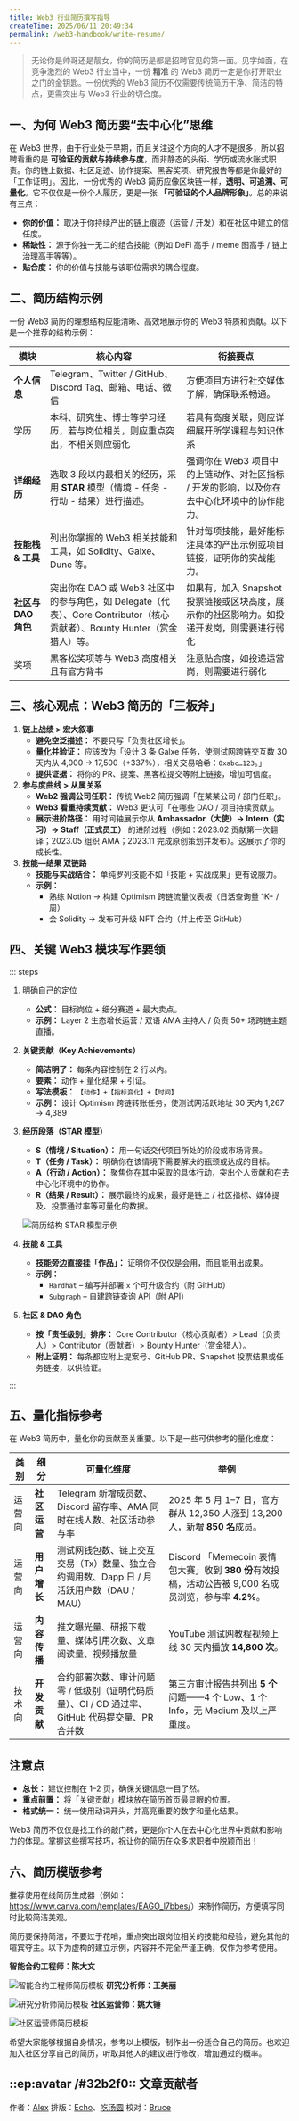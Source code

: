 ```yaml
---
title: Web3 行业简历撰写指导
createTime: 2025/06/11 20:49:34
permalink: /web3-handbook/write-resume/
---
```


> 无论你是帅哥还是靓女，你的简历是都是招聘官见的第一面。见字如面，在竞争激烈的 Web3 行业当中，一份 **精准** 的 Web3 简历一定是你打开职业之门的金钥匙。一份优秀的 Web3 简历不仅需要传统简历干净、简洁的特点，更需突出与 Web3 行业的切合度。

## 一、为何 Web3 简历要“去中心化”思维

在 Web3 世界，由于行业处于早期，而且关注这个方向的人才不是很多，所以招聘看重的是 **可验证的贡献与持续参与度**，而非静态的头衔、学历或流水账式职责。你的链上数据、社区足迹、协作提案、黑客奖项、研究报告等都是你最好的「工作证明」。因此，一份优秀的 Web3 简历应像区块链一样，**透明、可追溯、可量化**。它不仅仅是一份个人履历，更是一张 **「可验证的个人品牌形象」**。总的来说有三点：

- **你的价值：** 取决于你持续产出的链上痕迹（运营 / 开发）和在社区中建立的信任度。
- **稀缺性：** 源于你独一无二的组合技能（例如 DeFi 高手 / meme 图高手 / 链上治理高手等等）。
- **贴合度：** 你的价值与技能与该职位需求的耦合程度。

## 二、简历结构示例

一份 Web3 简历的理想结构应能清晰、高效地展示你的 Web3 特质和贡献。以下是一个推荐的结构示例：

| 模块                | 核心内容                                                                                                                  | 衔接要点                                                                                    |
| ------------------- | ------------------------------------------------------------------------------------------------------------------------- | ------------------------------------------------------------------------------------------- |
| **个人信息**        | Telegram、Twitter / GitHub、Discord Tag、邮箱、电话、微信                                                                 | 方便项目方进行社交媒体了解，确保联系畅通。                                                  |
| 学历                | 本科、研究生、博士等学习经历，若与岗位相关，则应重点突出，不相关则应弱化                                                  | 若具有高度关联，则应详细展开所学课程与知识体系                                              |
| **详细经历**        | 选取 3 段以内最相关的经历，采用 **STAR** 模型（情境 - 任务 - 行动 - 结果）进行描述。                                      | 强调你在 Web3 项目中的上链动作、对社区指标 / 开发的影响，以及你在去中心化环境中的协作能力。 |
| **技能栈 & 工具**   | 列出你掌握的 Web3 相关技能和工具，如 Solidity、Galxe、Dune 等。                                                           | 针对每项技能，最好能标注具体的产出示例或项目链接，证明你的实战能力。                        |
| **社区与 DAO 角色** | 突出你在 DAO 或 Web3 社区中的参与角色，如 Delegate（代表）、Core Contributor（核心贡献者）、Bounty Hunter（赏金猎人）等。 | 如果有，加入 Snapshot 投票链接或区块高度，展示你的社区影响力。如投递开发岗，则需要进行弱化  |
| 奖项                | 黑客松奖项等与 Web3 高度相关且有官方背书                                                                                  | 注意贴合度，如投递运营岗，则需要进行弱化                                                    |

## 三、核心观点：Web3 简历的「三板斧」

1. **链上战绩 > 宏大叙事**
   - **避免空泛描述：** 不要只写「负责社区增长」。
   - **量化并验证：** 应该改为「设计 3 条 Galxe 任务，使测试网跨链交互数 30 天内从 4,000 → 17,500（+337%），相关交易哈希：`0xabc…123`。」
   - **提供证据：** 将你的 PR、提案、黑客松提交等附上链接，增加可信度。
2. **参与度曲线 > 从属关系**
   - **Web2 强调公司任职：** 传统 Web2 简历强调「在某某公司 / 部门任职」。
   - **Web3 看重持续贡献：** Web3 更认可「在哪些 DAO / 项目持续贡献」。
   - **展示进阶路径：** 用时间轴展示你从 **Ambassador（大使）→ Intern（实习）→ Staff（正式员工）** 的进阶过程（例如：2023.02 贡献第一次翻译；2023.05 组织 AMA；2023.11 完成原创策划并发布）。这展示了你的成长性。
3. **技能—结果 双链路**
   - **技能与实战结合：** 单纯罗列技能不如「技能 + 实战成果」更有说服力。
   - **示例：**
     - 熟练 Notion → 构建 Optimism 跨链流量仪表板（日活查询量 1K+ / 周）
     - 会 Solidity → 发布可升级 NFT 合约（并上传至 GitHub）

## 四、关键 Web3 模块写作要领

::: steps

1. 明确自己的定位
   - **公式：** 目标岗位 + 细分赛道 + 最大卖点。
   - **示例：** Layer 2 生态增长运营 / 双语 AMA 主持人 / 负责 50+ 场跨链主题直播。
2. **关键贡献（Key Achievements）**
   - **简洁明了：** 每条内容控制在 2 行以内。
   - **要素：** 动作 + 量化结果 + 引证。
   - **写法模板：** `【动作】+【指标变化】+【时间】`
   - **示例：** 设计 Optimism 跨链转账任务，使测试网活跃地址 30 天内 1,267 → 4,389
3. **经历段落（STAR 模型）**

   - **S（情境 / Situation）：** 用一句话交代项目所处的阶段或市场背景。
   - **T（任务 / Task）：** 明确你在该情境下需要解决的瓶颈或达成的目标。
   - **A（行动 / Action）：** 聚焦你在其中采取的具体行动，突出个人贡献和在去中心化环境中的协作。
   - **R（结果 / Result）：** 展示最终的成果，最好是链上 / 社区指标、媒体提及、投票通过率等可量化的数据。

   ![简历结构 STAR 模型示例](../images/write-resume/resume-structure-star-model.png)

4. **技能 & 工具**
   - **技能旁边直接挂「作品」：** 证明你不仅仅是会用，而且能用出成果。
   - **示例：**
     - `Hardhat` – 编写并部署 `x` 个可升级合约（附 GitHub）
     - `Subgraph` – 自建跨链查询 API（附 API）
5. **社区 & DAO 角色**
   - **按「责任级别」排序：** Core Contributor（核心贡献者）> Lead（负责人）> Contributor（贡献者）> Bounty Hunter（赏金猎人）。
   - **附上证明：** 每条都应附上提案号、GitHub PR、Snapshot 投票结果或任务链接，以供验证。

:::

## 五、量化指标参考

在 Web3 简历中，量化你的贡献至关重要。以下是一些可供参考的量化维度：

| 类别   | 细分         | 可量化维度                                                                                      | 举例                                                                                                   |
| ------ | ------------ | ----------------------------------------------------------------------------------------------- | ------------------------------------------------------------------------------------------------------ |
| 运营向 | **社区运营** | Telegram 新增成员数、Discord 留存率、AMA 同时在线人数、社区活动参与率                           | 2025 年 5 月 1–7 日，官方群从 12,350 人涨到 13,200 人，新增 **850 名**成员。                           |
| 运营向 | **用户增长** | 测试网钱包数、链上交互交易（Tx）数量、独立合约调用数、Dapp 日 / 月活跃用户数（DAU / MAU）       | Discord 「Memecoin 表情包大赛」收到 **380 份**有效投稿，活动公告被 9,000 名成员浏览，参与率 **4.2%**。 |
| 运营向 | **内容传播** | 推文曝光量、研报下载量、媒体引用次数、文章阅读量、视频播放量                                    | YouTube 测试网教程视频上线 30 天内播放 **14,800 次**。                                                 |
| 技术向 | **开发贡献** | 合约部署次数、审计问题零 / 低级别（证明代码质量）、CI / CD 通过率、GitHub 代码提交量、PR 合并数 | 第三方审计报告共列出 **5 个**问题——4 个 Low、1 个 Info，无 Medium 及以上严重度。                       |

## 注意点

- **总长：** 建议控制在 1–2 页，确保关键信息一目了然。
- **重点前置：** 将「关键贡献」模块放在简历首页最显眼的位置。
- **格式统一：** 统一使用动词开头，并高亮重要的数字和量化结果。

Web3 简历不仅仅是找工作的敲门砖，更是你个人在去中心化世界中贡献和影响力的体现。掌握这些撰写技巧，祝让你的简历在众多求职者中脱颖而出！

## 六、简历模版参考

推荐使用在线简历生成器（例如：<https://www.canva.com/templates/EAGO_l7bbes/>）来制作简历，方便填写同时比较简洁美观。

简历要保持简洁，不要过于花哨，重点突出跟岗位相关的技能和经验，避免其他的喧宾夺主。以下为虚构的建立示例，内容并不完全严谨正确，仅作为参考使用。

**智能合约工程师：陈大文**

![智能合约工程师简历模板](../images/write-resume/smart-contract-engineer-resume-template.jpg)
**研究分析师：王美丽**

![研究分析师简历模板](../images/write-resume/research-analyst-resume-template.jpg)
**社区运营师：姚大锤**

![社区运营师简历模板](../images/write-resume/community-operations-resume-template.jpg)

希望大家能够根据自身情况，参考以上模版，制作出一份适合自己的简历。也欢迎加入社区分享自己的简历，听取其他人的建议进行修改，增加通过的概率。

## ::ep:avatar /#32b2f0:: 文章贡献者

作者：[Alex](https://x.com/0xAlexWu)
排版：[Echo](https://x.com/Echo_liuchan)、[吃汤圆](https://x.com/web3_cty)
校对：[Bruce](https://x.com/brucexu_eth)
